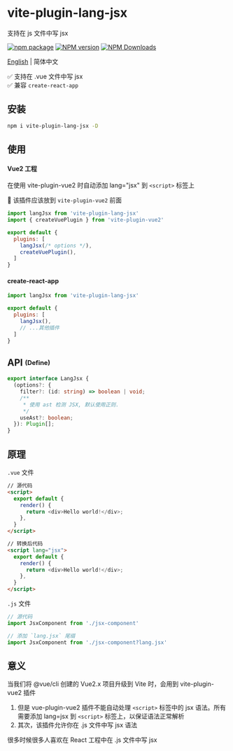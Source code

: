 # vite-plugin-lang-jsx

支持在 js 文件中写 jsx

[![npm package](https://nodei.co/npm/vite-plugin-lang-jsx.png?downloads=true&downloadRank=true&stars=true)](https://www.npmjs.com/package/vite-plugin-lang-jsx)
[![NPM version](https://img.shields.io/npm/v/vite-plugin-lang-jsx.svg)](https://npmjs.org/package/vite-plugin-lang-jsx)
[![NPM Downloads](https://img.shields.io/npm/dm/vite-plugin-lang-jsx.svg)](https://npmjs.org/package/vite-plugin-lang-jsx)

[English](https://github.com/vite-plugin/vite-plugin-lang-jsx/#readme) | 简体中文


✅ 支持在 .vue 文件中写 jsx  
✅ 兼容 `create-react-app`  

## 安装

```bash
npm i vite-plugin-lang-jsx -D
```

## 使用

#### Vue2 工程

在使用 vite-plugin-vue2 时自动添加 lang="jsx" 到 `<script>` 标签上

🚧 该插件应该放到 `vite-plugin-vue2` 前面

```js
import langJsx from 'vite-plugin-lang-jsx'
import { createVuePlugin } from 'vite-plugin-vue2'

export default {
  plugins: [
    langJsx(/* options */),
    createVuePlugin(),
  ]
}
```

#### create-react-app

```js
import langJsx from 'vite-plugin-lang-jsx'

export default {
  plugins: [
    langJsx(),
    // ...其他插件
  ]
}
```

## API <sub><sup>(Define)</sup></sub>

```ts
export interface LangJsx {
  (options?: {
    filter?: (id: string) => boolean | void;
    /**
     * 使用 ast 检测 JSX, 默认使用正则.
     */
    useAst?: boolean;
  }): Plugin[];
}
```

## 原理

`.vue` 文件

```html
// 源代码
<script>
  export default {
    render() {
      return <div>Hello world!</div>;
    },
  }
</script>

// 转换后代码
<script lang="jsx">
  export default {
    render() {
      return <div>Hello world!</div>;
    },
  }
</script>
```

`.js` 文件

```js
// 源代码
import JsxComponent from './jsx-component'

// 添加 `lang.jsx` 尾缀
import JsxComponent from './jsx-component?lang.jsx'
```

## 意义

当我们将 @vue/cli 创建的 Vue2.x 项目升级到 Vite 时，会用到 vite-plugin-vue2 插件

1. 但是 vue-plugin-vue2 插件不能自动处理 `<script>` 标签中的 jsx 语法。所有需要添加 lang=jsx 到 `<script>` 标签上，以保证语法正常解析
2. 其次，该插件允许你在 .js 文件中写 jsx 语法

很多时候很多人喜欢在 React 工程中在 .js 文件中写 jsx
